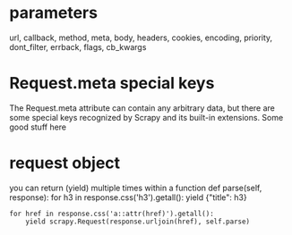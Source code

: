# parameters
url, callback, method, meta, body, headers, cookies, encoding, priority, dont_filter, errback, flags, cb_kwargs


# Request.meta special keys
The Request.meta attribute can contain any arbitrary data, but there are some special keys recognized by Scrapy and its built-in extensions. Some good stuff here


# request object
you can return (yield) multiple times within a function
def parse(self, response):
    for h3 in response.css('h3').getall():
        yield {"title": h3}

    for href in response.css('a::attr(href)').getall():
        yield scrapy.Request(response.urljoin(href), self.parse)

